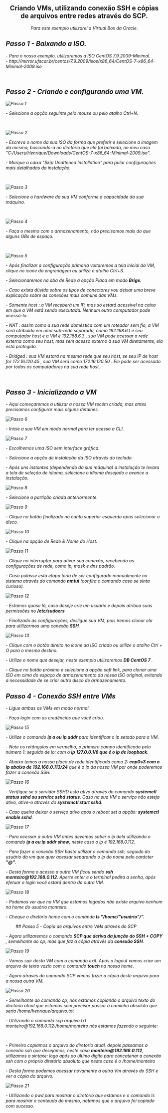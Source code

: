 <h2 p align="center" > Criando VMs, utilizando conexão SSH e cópias de arquivos entre redes através do SCP. </h2></p>

<i> <p align="center"> Para este exemplo utilizarei a Virtual Box da Oracle.</p>

## Passo 1 - Baixando a ISO.
<p>- Para o nosso exemplo, utilizaremos a ISO CentOS 7.9.2009-Minimal. <br>
- http://mirror.ufscar.br/centos/7.9.2009/isos/x86_64/CentOS-7-x86_64-Minimal-2009.iso </p>

        
## Passo 2 - Criando e configurando uma VM.

![Passo 1](imgs/Passo_1.jpg)

<p> - Selecione a opção seguinte pelo mouse ou pelo atalho Ctrl+N. </p><br>

![Passo 2](imgs/Passo_2.jpg)
        
<p>- Escreva o nome da sua ISO da forma que preferir e selecione a imagem da mesma, buscando-a no diretório que ela foi baixada, no meu caso "C:/Users/Henrique/Downloads/CentOS-7-x86_64-Minimal-2009.iso".

<p> - Marque a caixa "Skip Unattened Installation" para pular configurações mais detalhadas da instalação. </p><br>

![Passo 3](imgs/Passo_3.jpg)

<p>- Selecione o hardware da sua VM conforme a capacidade da sua máquina. </p><br>

![Passo 4](imgs/Passo_4.jpg)

<p> - Faça o mesmo com o armazenamento, não precisamos mais do que alguns GBs de espaço. </p><br>

![Passo 5](imgs/Passo_5.jpg)

</p> - Após finalizar a configuração primaria voltaremos a tela inicial da VM, clique no ícone da engrenagem ou utilize o atalho Ctrl+S. </p> 

<p> - Selecionaremos na aba de Rede a opção Placa em modo <b>Brige</b>. </p>

<p> - Caso exista dúvida sobre os tipos de conectores vou deixar uma breve explicação sobre as conexões mais comuns das VMs. </p>

<p> - Somente host : a VM receberá um IP, mas só estará acessível na caixa em que a VM está sendo executada. Nenhum outro computador pode acessá-lo. </p>

<p> - NAT : assim como a sua rede doméstica com um roteador sem fio, a VM será atribuída em uma sub-rede separada, como 192.168.6.1 é seu computador host e a VM é 192.168.6.3 , sua VM pode acessar a rede externa como seu host, mas sem acesso externo à sua VM diretamente, ela está protegida. </p>

<p> - Bridged : sua VM estará na mesma rede que seu host, se seu IP de host for 172.16.120.45 , sua VM será como 172.16.120.50 . Ele pode ser acessado por todos os computadores na sua rede host. </p><br>

## Passo 3 - Inicializando a VM

<p> - Aqui começaremos a utilizar a nossa VM recém criada, mas antes precisamos configurar mais alguns detalhes. </p>

![Passo 6](imgs/Passo_6.jpg)

<p> - Inicie a sua VM em modo normal para ter acesso a CLI. </p>

![Passo 7](imgs/Passo_7.png)

<p> - Escolhemos uma ISO sem interface gráfica. </p>

<p> - Selecione a opção de instalação da ISO através do teclado. </p>

<p> - Após uns instantes (dependendo da sua máquina) a instalação te levara a tela de seleção de idioma, selecione o idioma desejado e avance a instalação. </p>

![Passo 8](imgs/Passo_8.png)

<p> - Selecione a partição criada anteriormente. </p>

![Passo 9](imgs/Passo_9.png)

<p> - Clique no botão finalizado no canto superior esquerdo após selecionar o disco. </p>

![Passo 10](imgs/Passo_10.png)

<p> - Clique na opção de Rede & Nome do Host. </p>

![Passo 11](imgs/Passo_11.png)

<p> - Clique no interruptor para ativar sua conexão, recebendo as configurações de rede, como ip, mask e dns padrão. </p>
<p> - Caso pulasse esta etapa teria de ser configurado manualmente no sistema através do comando <b>nmtui</b> (confira o comando caso se sinta curioso). </p>

![Passo 12](imgs/Passo_12.png)

<p> - Estamos quase lá, caso deseje crie um usuário e depois atribua suas permissões no <b>/etc/sudoers</b> </p>
<p> - Finalizado as configurações, desligue sua VM, pois iremos clonar ela para utilizarmos uma conexão <b>SSH</b>. </p>

![Passo 13](imgs/Passo_13.png)

<p> - Clique com o botão direito no ícone da ISO criado ou utilize o atalho Ctrl + O para o mesmo destino.
<p>- Utilize o nome que desejar, neste exemplo utilizaremos <b>DB CentOS 7 </b>. </p>
<p> - Clique no botão próximo e selecione a opção soft link, para clonar uma ISO em cima do espaço de armazenamento da nossa ISO original, evitando a necessidade de se criar outro disco de armazenamento. </p>

## Passo 4 - Conexão SSH entre VMs

<p> - Ligue ambas as VMs em modo normal. </p> 
<p> - Faça login com as credências que você criou. </p>

![Passo 15](imgs/Passo_15.png)

<p> - Utilize o comando <b>ip a ou ip addr</b> para identificar o ip setado para a VM. </p>
<p> </p>- Note os retângulos em vermelho, o primeiro campo identificado pelo número 1: seguido de lo: com o <b>ip 127.0.0.1/8 que é o ip de loopback</b>. </p>
<p> - Abaixo temos a nossa placa de rede identificada como 2: <b> enp0s3 com o ip abaixo de 192.168.0.113/24</b> que é o ip da nossa VM por onde poderemos fazer a conexão SSH. </p>

![Passo 16](imgs/Passo_16.png)

<p> - Verifique se o servidor SSHD está ativo através do comando <b>systemctl status sshd ou service sshd status</b>. Caso na sua VM o serviço não esteja ativo, ative-o através do <b>systemctl start sshd</b>. </p>
<p> - Caso queira deixar o serviço ativo após o reboot set a opção: <b>systemctl enable sshd</b>. </p>

![Passo 17](imgs/Passo_17.png)

<p> - Para acessar a outra VM antes devemos saber o ip dela utilizando o comando <b>ip a ou ip addr show</b>, neste caso o ip é 192.168.0.112. </p>
<p> - Para fazer a conexão SSH basta utilizar o comando ssh, seguido do usuário da vm que quer acessar separando o ip do nome pelo carácter <b>"@"</b>. </p>
<p> - Desta forma o acesso a outra VM ficou sendo <b>ssh monteiro@192.168.0.112</b>. Aperte enter e o terminal pedira a senha, após efetuar o login você estará dentro da outra VM. </p>

![Passo 18](imgs/Passo_18.png)

<p> - Podemos ver que na VM que estamos logados não existe arquivo nenhum na home do usuário monteiro. </p>
<p> - Cheque o diretório home com o comando <b>ls "/home/"usuário"/". </b></p>
        
## Passo 5 - Copia de arquivos entre VMs através do SCP

<p> - Agora utilizaremos o comando <b>SCP que deriva da junção do SSH + COPY </b>, semelhante ao cp, mas que faz a cópia através da <b>conexão SSH</b>. </p>

![Passo 19](imgs/Passo_19.png)

<p> - Vamos sair desta VM com o comando exit. Após o logout vamos criar um arquivo de texto vazio com o comando <b>touch</b> na nossa home. </p>
<p> - Agora através do comando SCP vamos fazer a cópia deste arquivo para a nossa outra VM. </p>

![Passo 20](imgs/Passo_20.png)
     
<p> - Semelhante ao comando cp, nós estamos copiando o arquivo texto do diretório atual que estamos sem precisar passar o caminho absoluto que seria /home/henrique/arquivo.txt </p>
<p>- Utilizando o comando scp arquivo.txt monteiro@192.168.0.112:/home/monteiro nós estamos fazendo o seguinte: </p>
        
<p> - Primeiro copiamos o arquivo do diretório atual, depois passamos a conexão ssh que desejamos, neste caso <b>monteiro@192.168.0.112</b>, utilizamos a sintaxe: logo após ao último digito para concatenar a conexão ssh com o próprio diretório absoluto que neste caso é o /home/monteiro </p>

<p> - Desta forma podemos acessar novamente a outra Vm através do SSH e ver a cópia do arquivo. </p>

![Passo 21](imgs/Passo_21.png)

<p> - Utilizando o pwd para mostrar o diretório que estamos e o comando ls para mostrar o conteúdo do mesmo, notamos que o arquivo foi copiado com sucesso. </p>




        













        














    
        
